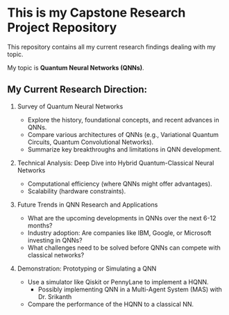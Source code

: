 # This is my Capstone Research Project Repository
This repository contains all my current research findings dealing with my topic.

My topic is __Quantum Neural Networks (QNNs)__. 

## My Current Research Direction:
1. Survey of Quantum Neural Networks
    * Explore the history, foundational concepts, and recent advances in QNNs.
    * Compare various architectures of QNNs (e.g., Variational Quantum Circuits, Quantum Convolutional Networks).
    * Summarize key breakthroughs and limitations in QNN development.

2. Technical Analysis: Deep Dive into Hybrid Quantum-Classical Neural Networks
   * Computational efficiency (where QNNs might offer advantages).
   * Scalability (hardware constraints).

3. Future Trends in QNN Research and Applications
    * What are the upcoming developments in QNNs over the next 6-12 months?
    * Industry adoption: Are companies like IBM, Google, or Microsoft investing in QNNs?
    * What challenges need to be solved before QNNs can compete with classical networks?

4. Demonstration: Prototyping or Simulating a QNN
    * Use a simulator like Qiskit or PennyLane to implement a HQNN.
      * Possibly implementing QNN in a Multi-Agent System (MAS) with Dr. Srikanth
    * Compare the performance of the HQNN to a classical NN.
